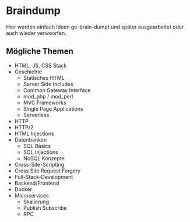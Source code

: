 # Braindump

Hier werden einfach Ideen ge-brain-dumpt und später ausgearbeitet oder auch wieder verweorfen.

## Mögliche Themen

* HTML, JS, CSS Stack
* Geschichte
  - Statisches HTML
  - Server Side Includes
  - Common Gateway Interface
  - mod_php / mod_perl
  - MVC Frameworks
  - Single Page Applications
  - Serverless
* HTTP
* HTTP/2
* HTML Injections
* Datenbanken
  - SQL Basics
  - SQL Injections
  - NoSQL Konzepte
* Cross-Site-Scripting
* Cross Site Request Forgery
* Full-Stack-Development
* Backend/Frontend
* Docker
* Microservices
  - Skalierung
  - Publish Subscribe
  - RPC
